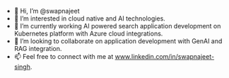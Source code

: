 - 👋 Hi, I’m @swapnajeet
- 👀 I’m interested in cloud native and AI technologies.
- 🌱 I’m currently working AI powered search application development on Kubernetes platform with Azure cloud integrations.
- 💞️ I’m looking to collaborate on application development with GenAI and RAG integration.
- 📫 Feel free to connect with me at www.linkedin.com/in/swapnajeet-singh.

<!---
swapnajeet/swapnajeet is a ✨ special ✨ repository because its `README.md` (this file) appears on your GitHub profile.
You can click the Preview link to take a look at your changes.
--->

